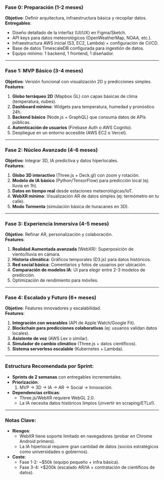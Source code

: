 ### **Fase 0: Preparación (1-2 meses)**
**Objetivo**: Definir arquitectura, infraestructura básica y recopilar datos.  
**Entregables**:
- Diseño detallado de la interfaz (UI/UX) en Figma/Sketch.
- API keys para datos meteorológicos (OpenWeatherMap, NOAA, etc.).
- Infraestructura AWS inicial (S3, EC2, Lambda) + configuración de CI/CD.
- Base de datos TimescaleDB configurada para ingestión de datos.
- Equipo mínimo: 1 backend, 1 frontend, 1 diseñador.

---

### **Fase 1: MVP Básico (3-4 meses)**
**Objetivo**: Versión funcional con visualización 2D y predicciones simples.  
**Features**:
1. **Globo terráqueo 2D** (Mapbox GL) con capas básicas de clima (temperatura, nubes).
2. **Dashboard mínimo**: Widgets para temperatura, humedad y pronóstico 24h.
3. **Backend básico** (Node.js + GraphQL) que consuma datos de APIs públicas.
4. **Autenticación de usuarios** (Firebase Auth o AWS Cognito).
5. Despliegue en un entorno accesible (AWS EC2 o Vercel).

---

### **Fase 2: Núcleo Avanzado (4-6 meses)**
**Objetivo**: Integrar 3D, IA predictiva y datos hiperlocales.  
**Features**:
1. **Globo 3D interactivo** (Three.js + Deck.gl) con zoom y rotación.
2. **Modelo de IA básico** (Python/TensorFlow) para predicción local (ej: lluvia en 1h).
3. **Datos en tiempo real** desde estaciones meteorológicas/IoT.
4. **WebXR mínimo**: Visualización AR de datos simples (ej: termómetro en tu calle).
5. **Modo Tormenta** (simulación básica de huracanes en 3D).

---

### **Fase 3: Experiencia Inmersiva (4-5 meses)**
**Objetivo**: Refinar AR, personalización y colaboración.  
**Features**:
1. **Realidad Aumentada avanzada** (WebXR): Superposición de viento/lluvia en cámara.
2. **Historia climática**: Gráficos temporales (D3.js) para datos históricos.
3. **Red social básica**: Comentarios y fotos de usuarios por ubicación.
4. **Comparación de modelos IA**: UI para elegir entre 2-3 modelos de predicción.
5. Optimización de rendimiento para móviles.

---

### **Fase 4: Escalado y Futuro (6+ meses)**
**Objetivo**: Features innovadores y escalabilidad.  
**Features**:
1. **Integración con wearables** (API de Apple Watch/Google Fit).
2. **Blockchain para predicciones colaborativas** (ej: usuarios validan datos locales).
3. **Asistente de voz** (AWS Lex o similar).
4. **Simulador de cambio climático** (Three.js + datos científicos).
5. **Sistema serverless escalable** (Kubernetes + Lambda).

---

### **Estructura Recomendada por Sprint**:
- **Sprints de 2 semanas** con entregables incrementales.
- **Priorización**:
  1. MVP → 3D → IA → AR → Social → Innovación.
- **Dependencias críticas**:
  - Three.js/WebXR requiere WebGL 2.0.
  - La IA necesita datos históricos limpios (¡invertir en scraping/ETLs!).

---

### **Notas Clave**:
- **Riesgos**: 
  - WebXR tiene soporte limitado en navegadores (probar en Chrome Android primero).
  - La IA hiperlocal requiere gran cantidad de datos (socios estratégicos como universidades o gobiernos).
- **Coste**: 
  - Fase 1-2: ~$50k (equipo pequeño + infra básica).
  - Fase 3-4: +$200k (escalado AR/IA + contratación de científicos de datos).
